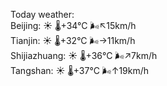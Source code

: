 Today weather:  
Beijing: ☀️   🌡️+34°C 🌬️↖15km/h  
Tianjin: ☀️   🌡️+32°C 🌬️→11km/h  
Shijiazhuang: ☀️   🌡️+36°C 🌬️↗7km/h  
Tangshan: ☀️   🌡️+37°C 🌬️↑19km/h  
